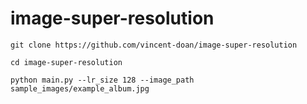 # image-super-resolution
```
git clone https://github.com/vincent-doan/image-super-resolution
```

```
cd image-super-resolution
```

```
python main.py --lr_size 128 --image_path sample_images/example_album.jpg
```